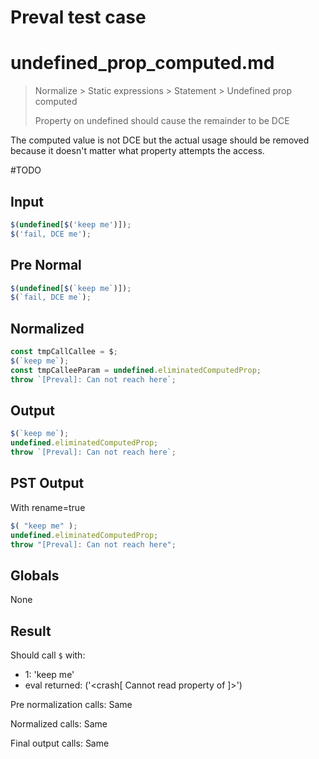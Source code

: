 # Preval test case

# undefined_prop_computed.md

> Normalize > Static expressions > Statement > Undefined prop computed
>
> Property on undefined should cause the remainder to be DCE

The computed value is not DCE but the actual usage should be removed because it doesn't matter what property attempts the access.

#TODO

## Input

`````js filename=intro
$(undefined[$('keep me')]);
$('fail, DCE me');
`````

## Pre Normal


`````js filename=intro
$(undefined[$(`keep me`)]);
$(`fail, DCE me`);
`````

## Normalized


`````js filename=intro
const tmpCallCallee = $;
$(`keep me`);
const tmpCalleeParam = undefined.eliminatedComputedProp;
throw `[Preval]: Can not reach here`;
`````

## Output


`````js filename=intro
$(`keep me`);
undefined.eliminatedComputedProp;
throw `[Preval]: Can not reach here`;
`````

## PST Output

With rename=true

`````js filename=intro
$( "keep me" );
undefined.eliminatedComputedProp;
throw "[Preval]: Can not reach here";
`````

## Globals

None

## Result

Should call `$` with:
 - 1: 'keep me'
 - eval returned: ('<crash[ Cannot read property <ref> of <ref2> ]>')

Pre normalization calls: Same

Normalized calls: Same

Final output calls: Same
